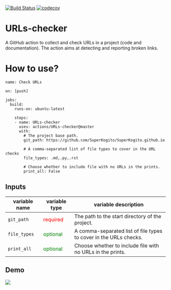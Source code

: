 [![Build Status](https://travis-ci.org/SuperKogito/URLs-checker.svg?branch=master)](https://travis-ci.org/SuperKogito/URLs-checker)
[![codecov](https://codecov.io/gh/SuperKogito/URLs-checker/branch/master/graph/badge.svg)](https://codecov.io/gh/SuperKogito/URLs-checker)
# URLs-checker

A GitHub action to collect and check URLs in a project (code and documentation).
The action aims at detecting and reporting broken links.

# How to use?

```
name: Check URLs

on: [push]

jobs:
  build:
    runs-on: ubuntu-latest

    steps:
    - name: URLs-checker
      uses: actions/URLs-checker@master
      with:
        # The project base path.
        git_path: https://github.com/SuperKogito/SuperKogito.github.io

        # A comma-separated list of file types to cover in the URL checks
        file_types: .md,.py,.rst

        # Choose whether to include file with no URLs in the prints.
        print_all: False
```
## Inputs

| variable name | variable type                                |      variable description                                        |
|---------------|----------------------------------------------|------------------------------------------------------------------|
| `git_path`    | <span style="color:red"> required </span>    | The path to the start directory of the project.                  |
| `file_types`  | <span style="color:green"> optional </span>  | A comma-separated list of file types to cover in the URLs checks.|
| `print_all`   | <span style="color:green"> optional </span>  | Choose whether to include file with no URLs in the prints.       |

## Demo

<img src="demo.gif"/>

